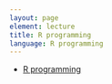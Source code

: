 ```yaml
---
layout: page
element: lecture
title: R programming
language: R programming
---
```


- [R programming](https://datacarpentry.org/R-ecology-lesson/01-intro-to-r.html)
